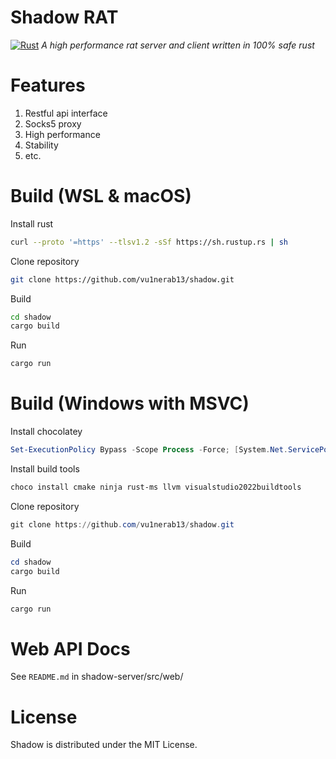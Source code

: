 # Shadow RAT

[![Rust](https://github.com/vu1nerab13/shadow/actions/workflows/build.yml/badge.svg)](https://github.com/vu1nerab13/shadow/actions/workflows/build.yml)
*A high performance rat server and client written in 100% safe rust*

# Features
1. Restful api interface
2. Socks5 proxy
3. High performance
4. Stability
5. etc.

# Build (WSL & macOS)

Install rust
```bash
curl --proto '=https' --tlsv1.2 -sSf https://sh.rustup.rs | sh
```

Clone repository
```bash
git clone https://github.com/vu1nerab13/shadow.git
```

Build
```bash
cd shadow
cargo build
```

Run
```bash
cargo run
```

# Build (Windows with MSVC)

Install chocolatey
```powershell
Set-ExecutionPolicy Bypass -Scope Process -Force; [System.Net.ServicePointManager]::SecurityProtocol = [System.Net.ServicePointManager]::SecurityProtocol -bor 3072; iex ((New-Object System.Net.WebClient).DownloadString('https://community.chocolatey.org/install.ps1'))
```

Install build tools
```powershell
choco install cmake ninja rust-ms llvm visualstudio2022buildtools
```

Clone repository
```powershell
git clone https://github.com/vu1nerab13/shadow.git
```

Build
```powershell
cd shadow
cargo build
```

Run
```bash
cargo run
```

# Web API Docs
See `README.md` in shadow-server/src/web/

# License

Shadow is distributed under the MIT License.

